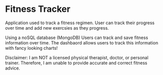 # Fitness Tracker

Application used to track a fitness regimen.
User can track their progress over time and add new exercsies as they progress.

Using a noSQL database (MongoDB) Users can track and save fitness information over time.
The dashbaord allows users to track this information with fancy looking charts!

Disclaimer:
I am NOT a licensed physical therapist, doctor, or personal trainer. Therefore, I am unable to provide accurate and correct fitness advice.